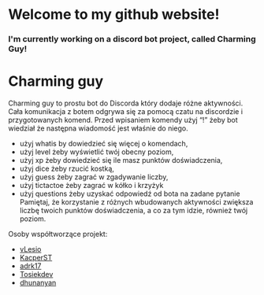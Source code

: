 # Welcome to my github website!

### I'm currently working on a discord bot project, called Charming Guy! 

# Charming guy

Charming guy to prostu bot do Discorda który dodaje różne aktywności.
Cała komunikacja z botem odgrywa się za pomocą czatu na discordzie i przygotowanych komend.
Przed wpisaniem komendy użyj “!” żeby bot wiedział że następna wiadomość jest właśnie do niego.

- użyj whatis by dowiedzieć się więcej o komendach,
- użyj level żeby wyświetlić twój obecny poziom,
- użyj xp żeby dowiedzieć się ile masz punktów doświadczenia,
- użyj dice żeby rzucić kostką,
- użyj guess żeby zagrać w zgadywanie liczby,
- użyj tictactoe żeby zagrać w kółko i krzyżyk
- użyj questions żeby uzyskać odpowiedź od bota na zadane pytanie
Pamiętaj, że korzystanie z różnych wbudowanych aktywności zwiększa liczbę twoich punktów doświadczenia, a co za tym idzie, również twój poziom.

Osoby współtworzące projekt:

- [vLesio](https://vlesio.github.io/)
- [KacperST](https://github.com/KacperST)
- [adrk17](https://adrk17.github.io/)
- [Tosiekdev](https://tosiekdev.github.io/)
- [dhunanyan](https://github.com/dhunanyan)
